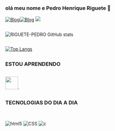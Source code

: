 ### olá meu nome e Pedro Henrique Riguete 👋
      
[![Blog](https://img.shields.io/badge/WhatsApp-25D366?style=for-the-badge&logo=whatsapp&logoColor=white)](https://wa.me/28999534886)[![Blog](https://img.shields.io/badge/Instagram-E4405F?style=for-the-badge&logo=instagram&logoColor=white)](https://www.instagram.com/ph_riguete?igsh=OGVteWZzeDl3eW1p)
<a href = "mailto:riguetepedro0@gmail.com"><img loading="lazy" src="https://img.shields.io/badge/Gmail-D14836?style=for-the-badge&logo=gmail&logoColor=white" target="_blank"></a>
##
##
![RIGUETE-PEDRO GitHub stats](https://github-readme-stats.vercel.app/api?username=RIGUETE-PEDRO&show_icons=true&theme=radical)
##

[![Top Langs](https://github-readme-stats.vercel.app/api/top-langs/?username=RIGUETE-PEDRO)](https://github.com/RIGUETE-PEDRO/github-readme-stats)
##

### ESTOU APRENDENDO
##
<img loading="lazy" src="https://cdn.jsdelivr.net/gh/devicons/devicon/icons/java/java-original.svg" width="40" height="40"/>.
##
### TECNOLOGIAS DO DIA A DIA
##
<div style="display:inline_block"><br/>
<img  align="center" alt = "html5" src="https://img.shields.io/badge/HTML5-E34F26?style=for-the-badge&logo=html5&logoColor=white"/>
<img align="center" alt = "CSS" src="https://img.shields.io/badge/CSS-239120?&style=for-the-badge&logo=css3&logoColor=white"/>
<img align="center" alt = "c" src="https://img.shields.io/badge/C-00599C?style=for-the-badge&logo=c&logoColor=white"/>
</div>





